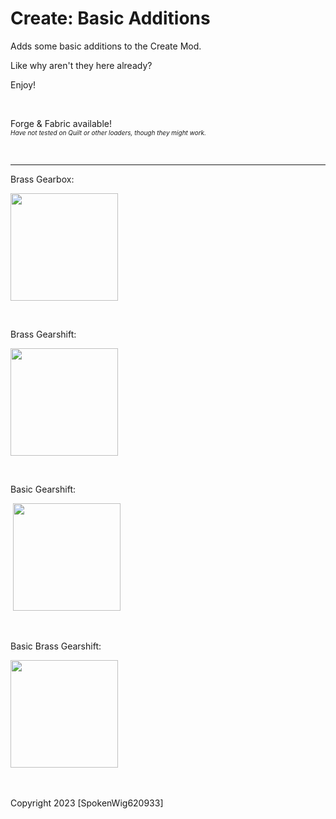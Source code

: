 <h1>Create: Basic Additions</h1>
<p>Adds some basic additions to the Create Mod.</p>
<p>Like why aren't they here already?</p>
<p>Enjoy!</p>
<p>&nbsp;</p>
<p>Forge &amp; Fabric available!<br /><span style="font-size: 10px;"><em>Have not tested on Quilt or other loaders, though they might work.</em></span></p>
<p>&nbsp;</p>
<hr />
<p>Brass Gearbox:</p>
<div class="spoiler"><img src="https://media.forgecdn.net/attachments/thumbnails/734/258/310/172/brass-gearbox.gif" alt="" width="172" height="172" /></div>
<p>&nbsp;</p>
<p>Brass Gearshift:</p>
<div class="spoiler">
<p><img src="https://media.forgecdn.net/attachments/thumbnails/734/259/310/172/brass-gearshift.gif" alt="" width="172" height="172" /></p>
</div>
<p>&nbsp;</p>
<p>Basic Gearshift:</p>
<div class="spoiler">
<p>&nbsp;<img src="https://media.forgecdn.net/attachments/thumbnails/734/260/310/172/basic-gearshift.gif" alt="" width="172" height="172" /></p>
</div>
<p>&nbsp;</p>
<p>Basic Brass Gearshift:</p>
<div class="spoiler">
<p><img src="https://media.forgecdn.net/attachments/thumbnails/734/261/310/172/basic-brass-gearshift.gif" alt="" width="172" height="172" />&nbsp;</p>
</div>
<p>&nbsp;</p>
<p>Copyright 2023 [SpokenWig620933]</p>
